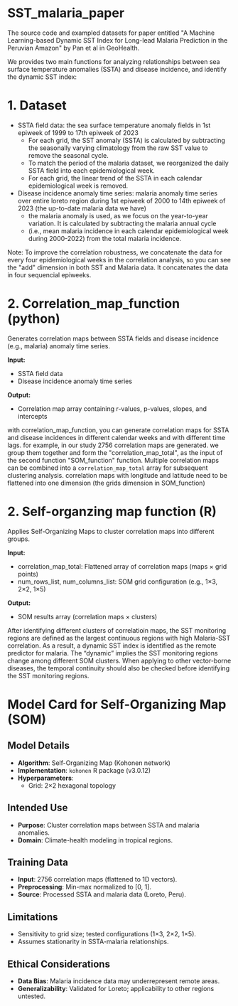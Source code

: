 # SST_malaria_paper
The source code and exampled datasets for paper entitled "A Machine Learning-based Dynamic SST Index for Long-lead Malaria Prediction in the Peruvian Amazon" by Pan et al in GeoHealth.

We provides two main functions for analyzing relationships between sea surface temperature anomalies (SSTA) and disease incidence, and identify the dynamic SST index:

# 1. Dataset
- SSTA field data: the sea surface temperature anomaly fields in 1st epiweek of 1999 to 17th epiweek of 2023
    - For each grid, the SST anomaly (SSTA) is calculated by subtracting the seasonally varying climatology from the raw SST value to remove the seasonal cycle. 
    - To match the period of the malaria dataset, we reorganized the daily SSTA field into each epidemiological week. 
    - For each grid, the linear trend of the SSTA in each calendar epidemiological week is removed. 
- Disease incidence anomaly time series: malaria anomaly time series over entire loreto region during 1st epiweek of 2000 to 14th epiweek of 2023 (the up-to-date malaria data we have)
    - the malaria anomaly is used, as we focus on the year-to-year variation. It is calculated by subtracting the malaria annual cycle 
    - (i.e., mean malaria incidence in each calendar epidemiological week during 2000-2022) from the total malaria incidence.

Note: To improve the correlation robustness, we concatenate the data for every four epidemiological weeks in the correlation analysis, so you can see the "add" dimension in both SST and Malaria data. It concatenates the data in four sequencial epiweeks. 

# 2. Correlation_map_function (python)
Generates correlation maps between SSTA fields and disease incidence (e.g., malaria) anomaly time series.

**Input:**
- SSTA field data
- Disease incidence anomaly time series

**Output:**
- Correlation map array containing r-values, p-values, slopes, and intercepts

with correlation_map_function, you can generate correlation maps for SSTA and disease incidences in different calendar weeks and with different time lags.
for example, in our study 2756 correlation maps are generated. we group them together and form the "correlation_map_total", as the input of the second function "SOM_function" function.
Multiple correlation maps can be combined into a `correlation_map_total` array for subsequent clustering analysis.
correlation maps with longitude and latitude need to be flattened into one dimension (the grids dimension in SOM_function)

# 2. Self-organzing map function (R)
Applies Self-Organizing Maps to cluster correlation maps into different groups.

**Input:**
- correlation_map_total: Flattened array of correlation maps (maps × grid points)
- num_rows_list, num_columns_list: SOM grid configuration (e.g., 1×3, 2×2, 1×5)

**Output:**
- SOM results array (correlation maps × clusters)

After identifying different clusters of correlatioin maps, the SST monitoring regions are defined as the largest continuous regions with high Malaria-SST correlation. As a result, a dynamic SST index is identified as the remote predictor for malaria. The “dynamic” implies the SST monitoring regions change among different SOM clusters. When applying to other vector-borne diseases, the temporal continuity should also be checked before identifying the SST monitoring regions.

# Model Card for Self-Organizing Map (SOM)

## Model Details
- **Algorithm**: Self-Organizing Map (Kohonen network)
- **Implementation**: `kohonen` R package (v3.0.12)
- **Hyperparameters**:  
  - Grid: 2×2 hexagonal topology
## Intended Use
- **Purpose**: Cluster correlation maps between SSTA and malaria anomalies.  
- **Domain**: Climate-health modeling in tropical regions.  

## Training Data
- **Input**: 2756 correlation maps (flattened to 1D vectors).  
- **Preprocessing**: Min-max normalized to [0, 1].  
- **Source**: Processed SSTA and malaria data (Loreto, Peru).  

## Limitations
- Sensitivity to grid size; tested configurations (1×3, 2×2, 1×5).  
- Assumes stationarity in SSTA-malaria relationships.  

## Ethical Considerations
- **Data Bias**: Malaria incidence data may underrepresent remote areas.  
- **Generalizability**: Validated for Loreto; applicability to other regions untested.  
